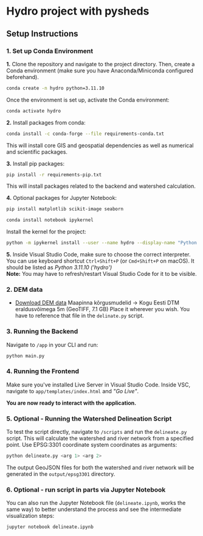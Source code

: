 # Hydro project with pysheds #

## Setup Instructions ##

### 1. Set up Conda Environment ###
__1.__ Clone the repository and navigate to the project directory. Then, create a Conda environment (make sure you have Anaconda/Miniconda configured beforehand).

```bash
conda create -n hydro python=3.11.10
```
Once the environment is set up, activate the Conda environment:

```bash
conda activate hydro
```
__2.__ Install packages from conda:

```bash
conda install -c conda-forge --file requirements-conda.txt
```

This will install core GIS and geospatial dependencies as well as numerical and scientific packages.

__3.__ Install pip packages:

```bash
pip install -r requirements-pip.txt
```
This will install packages related to the backend and watershed calculation.

__4.__ Optional packages for Jupyter Notebook:

```bash
pip install matplotlib scikit-image seaborn

```
```bash
conda install notebook ipykernel

```

Install the kernel for the project:

```bash
python -m ipykernel install --user --name hydro --display-name "Python (hydro)"

```
__5.__ Inside Visual Studio Code, make sure to choose the correct interpreter. You can use keyboard shortcut `Ctrl+Shift+P` (or `Cmd+Shift+P` on macOS). It should be listed as _Python 3.11.10 ('hydro')_\
__Note:__ You may have to refresh/restart Visual Studio Code for it to be visible. 


### 2. DEM data ###
- [Download DEM data](https://geoportaal.maaamet.ee/est/Ruumiandmed/Korgusandmed/Laadi-korgusandmed-alla-p614.html) 
Maapinna kõrgusmudelid -> Kogu Eesti DTM eraldusvõimega 5m (GeoTIFF, 7.1 GB)
Place it wherever you wish. You have to reference that file in the `delinate.py` script.


### 3. Running the Backend ###
Navigate to `/app` in your CLI and run:
```bash
python main.py
```


### 4. Running the Frontend ###
Make sure you've installed Live Server in Visual Studio Code. 
Inside VSC, navigate to `app/templates/index.html` and _"Go Live"_.

__You are now ready to interact with the application.__


### 5. Optional - Running the Watershed Delineation Script ###
To test the script directly, navigate to `/scripts` and run the `delineate.py` script. This will calculate the watershed and river network from a specified point. Use EPSG:3301 coordinate system coordinates as arguments:

```bash
python delineate.py <arg 1> <arg 2>
```
The output GeoJSON files for both the watershed and river network will be generated in the `output/epsg3301` directory.


### 6. Optional - run script in parts via Jupyter Notebook ###
You can also run the Jupyter Notebook file (`delineate.ipynb`, works the same way) to better understand the process and see the intermediate visualization steps:

```bash
jupyter notebook delineate.ipynb
```
